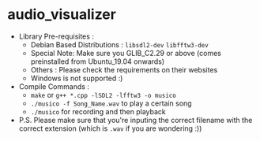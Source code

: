 # audio_visualizer
* Library Pre-requisites : 
  * Debian Based Distributions : ```libsdl2-dev``` ```libfftw3-dev```
  * Special Note: Make sure you GLIB_C2.29 or above (comes preinstalled from Ubuntu_19.04 onwards)
  * Others : Please check the requirements on their websites
  * Windows is not supported :)
* Compile Commands : 
  * ```make``` or ```g++ *.cpp -lSDL2 -lfftw3 -o musico``` 
  * ```./musico -f Song_Name.wav``` to play a certain song
  * ```./musico``` for recording and then playback
* P.S. Please make sure that you're inputing the correct filename with the correct extension (which is ```.wav``` if you are wondering :))
